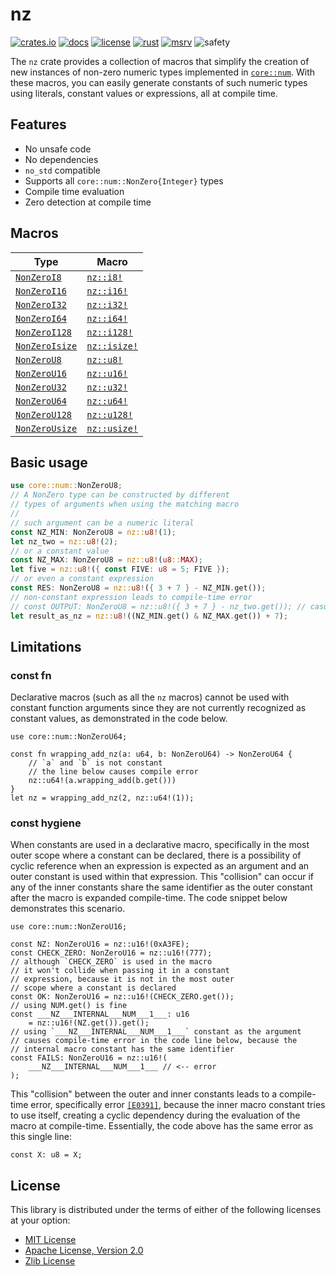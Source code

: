 # nz

[![crates.io](https://img.shields.io/crates/v/nz?style=for-the-badge)](https://crates.io/crates/nz)
[![docs](https://img.shields.io/docsrs/nz/latest?style=for-the-badge)](https://docs.rs/nz)
[![license](https://img.shields.io/badge/License-MIT_OR_Zlib_OR_APACHE_2.0-blue?style=for-the-badge)](#license)
[![rust](https://img.shields.io/github/actions/workflow/status/noelhorvath/nz/rust.yml?event=push&style=for-the-badge)](https://github.com/noelhorvath/nz/actions/workflows/rust.yml)
[![msrv](https://img.shields.io/badge/MSRV-1.47.0-F21D1D?style=for-the-badge)](https://releases.rs/docs/1.47.0/)
![safety](https://img.shields.io/badge/Safety-100%25-brightgreen?style=for-the-badge)

The `nz` crate provides a collection of macros that simplify the creation of
new instances of non-zero numeric types implemented in [`core::num`](https://doc.rust-lang.org/core/num/index.html). With these macros, you can easily generate constants of such numeric types using
literals, constant values or expressions, all at compile time.

## Features

* No unsafe code
* No dependencies
* `no_std` compatible
* Supports all `core::num::NonZero{Integer}` types
* Compile time evaluation
* Zero detection at compile time

## Macros

| Type | Macro |
|------|-------|
| [`NonZeroI8`](https://doc.rust-lang.org/stable/core/num/struct.NonZeroI8.html) | [`nz::i8!`](https://docs.rs/nz/latest/nz/macro.i8.html) |
| [`NonZeroI16`](https://doc.rust-lang.org/stable/core/num/struct.NonZeroI16.html) | [`nz::i16!`](https://docs.rs/nz/latest/nz/macro.i16.html) |
| [`NonZeroI32`](https://doc.rust-lang.org/stable/core/num/struct.NonZeroI32.html) | [`nz::i32!`](https://docs.rs/nz/latest/nz/macro.i32.html) |
| [`NonZeroI64`](https://doc.rust-lang.org/stable/core/num/struct.NonZeroI64.html) | [`nz::i64!`](https://docs.rs/nz/latest/nz/macro.i64.html) |
| [`NonZeroI128`](https://doc.rust-lang.org/stable/core/num/struct.NonZeroI128.html) | [`nz::i128!`](https://docs.rs/nz/latest/nz/macro.i128.html) |
| [`NonZeroIsize`](https://doc.rust-lang.org/stable/core/num/struct.NonZeroIsize.html) | [`nz::isize!`](https://docs.rs/nz/latest/nz/macro.isize.html) |
| [`NonZeroU8`](https://doc.rust-lang.org/stable/core/num/struct.NonZeroU8.html) | [`nz::u8!`](https://docs.rs/nz/latest/nz/macro.u8.html) |
| [`NonZeroU16`](https://doc.rust-lang.org/stable/core/num/struct.NonZeroU16.html) | [`nz::u16!`](https://docs.rs/nz/latest/nz/macro.u16.html) |
| [`NonZeroU32`](https://doc.rust-lang.org/stable/core/num/struct.NonZeroU32.html) | [`nz::u32!`](https://docs.rs/nz/latest/nz/macro.u32.html) |
| [`NonZeroU64`](https://doc.rust-lang.org/stable/core/num/struct.NonZeroU64.html) | [`nz::u64!`](https://docs.rs/nz/latest/nz/macro.u64.html) |
| [`NonZeroU128`](https://doc.rust-lang.org/stable/core/num/struct.NonZeroU128.html) | [`nz::u128!`](https://docs.rs/nz/latest/nz/macro.u128.html) |
| [`NonZeroUsize`](https://doc.rust-lang.org/stable/core/num/struct.NonZeroUsize.html) | [`nz::usize!`](https://docs.rs/nz/latest/nz/macro.usize.html) |

## Basic usage

```rust
use core::num::NonZeroU8;
// A NonZero type can be constructed by different
// types of arguments when using the matching macro
//
// such argument can be a numeric literal
const NZ_MIN: NonZeroU8 = nz::u8!(1);
let nz_two = nz::u8!(2);
// or a constant value
const NZ_MAX: NonZeroU8 = nz::u8!(u8::MAX);
let five = nz::u8!({ const FIVE: u8 = 5; FIVE });
// or even a constant expression
const RES: NonZeroU8 = nz::u8!({ 3 + 7 } - NZ_MIN.get());
// non-constant expression leads to compile-time error
// const OUTPUT: NonZeroU8 = nz::u8!({ 3 + 7 } - nz_two.get()); // casued by `mz_two.get()`
let result_as_nz = nz::u8!((NZ_MIN.get() & NZ_MAX.get()) + 7);
```

## Limitations

### const fn

Declarative macros (such as all the `nz` macros) cannot be used with
constant function arguments since they are not currently recognized
as constant values, as demonstrated in the code below.

```rust, compile_fail
use core::num::NonZeroU64;

const fn wrapping_add_nz(a: u64, b: NonZeroU64) -> NonZeroU64 {
    // `a` and `b` is not constant
    // the line below causes compile error
    nz::u64!(a.wrapping_add(b.get()))
}
let nz = wrapping_add_nz(2, nz::u64!(1));
```

### const hygiene

When constants are used in a declarative macro, specifically in the
most outer scope where a constant can be declared, there is a possibility
of cyclic reference when an expression is expected as an argument and an
outer constant is used within that expression. This "collision" can occur
if any of the inner constants share the same identifier as the outer constant
after the macro is expanded compile-time. The code snippet below demonstrates
this scenario.

```rust, compile_fail
use core::num::NonZeroU16;

const NZ: NonZeroU16 = nz::u16!(0xA3FE);
const CHECK_ZERO: NonZeroU16 = nz::u16!(777);
// although `CHECK_ZERO` is used in the macro
// it won't collide when passing it in a constant
// expression, because it is not in the most outer
// scope where a constant is declared
const OK: NonZeroU16 = nz::u16!(CHECK_ZERO.get());
// using NUM.get() is fine
const ___NZ___INTERNAL___NUM___1___: u16
    = nz::u16!(NZ.get()).get();
// using `___NZ___INTERNAL___NUM___1___` constant as the argument
// causes compile-time error in the code line below, because the
// internal macro constant has the same identifier
const FAILS: NonZeroU16 = nz::u16!(
    ___NZ___INTERNAL___NUM___1___ // <-- error
);
```

This "collision" between the outer and inner constants leads to a compile-time
error, specifically error [`[E0391]`](https://doc.rust-lang.org/error_codes/E0391.html),
because the inner macro constant tries to use itself, creating a cyclic dependency
during the evaluation of the macro at compile-time. Essentially, the code above has
the same error as this single line:
```rust, compile_fail
const X: u8 = X;
```

## License

This library is distributed under the terms of either of the following licenses at your option:

- [MIT License](http://opensource.org/licenses/MIT)
- [Apache License, Version 2.0](http://www.apache.org/licenses/LICENSE-2.0)
- [Zlib License](http://www.apache.org/licenses/LICENSE-2.0)
